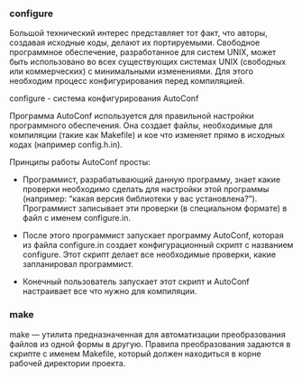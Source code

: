 ### configure

Большой технический интерес представляет тот факт, что авторы, создавая исходные коды, делают их портируемыми. Свободное программное обеспечение, разработанное для систем UNIX, может быть использовано во всех существующих системах UNIX (свободных или коммерческих) с минимальными изменениями. Для этого необходим процесс конфигурирования перед компиляцией.

configure - система конфигурирования AutoConf

Программа AutoConf используется для правильной настройки программного обеспечения. Она создает файлы, необходимые для компиляции (такие как Makefile) и кое что изменяет прямо в исходных кодах (например config.h.in).

Принципы работы AutoConf просты:

* Программист, разрабатывающий данную программу, знает какие проверки необходимо сделать для настройки этой программы (например: “какая версия библиотеки у вас установлена?”). Программист записывает эти проверки (в специальном формате) в файл с именем configure.in.

* После этого программист запускает программу AutoConf, которая из файла configure.in создает конфигурационный скрипт с названием configure. Этот скрипт делает все необходимые проверки, какие запланировал программист.

* Конечный пользователь запускает этот скрипт и AutoConf настраивает все что нужно для компиляции.

### make

make — утилита предназначенная для автоматизации преобразования файлов из одной формы в другую. Правила преобразования задаются в скрипте с именем Makefile, который должен находиться в корне рабочей директории проекта.
